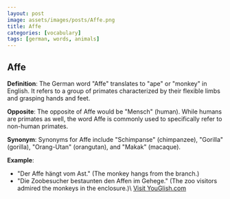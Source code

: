 ```yaml
---
layout: post
image: assets/images/posts/Affe.png
title: Affe
categories: [vocabulary]
tags: [german, words, animals]
---
```


## Affe

**Definition**: The German word "Affe" translates to "ape" or "monkey" in English. It refers to a group of primates characterized by their flexible limbs and grasping hands and feet.

**Opposite**: The opposite of Affe would be "Mensch" (human). While humans are primates as well, the word Affe is commonly used to specifically refer to non-human primates.

**Synonym**: Synonyms for Affe include "Schimpanse" (chimpanzee), "Gorilla" (gorilla), "Orang-Utan" (orangutan), and "Makak" (macaque).

**Example**: 
- "Der Affe hängt vom Ast." (The monkey hangs from the branch.)
- "Die Zoobesucher bestaunten den Affen im Gehege." (The zoo visitors admired the monkeys in the enclosure.)\ <a id="yg-widget-0" class="youglish-widget" data-query="Affe" data-lang="german" data-components="8412" data-auto-start="0" data-bkg-color="theme_light" data-title="How%20to%20pronounce%20Affe%20in%20German"  rel="nofollow" href="https://youglish.com">Visit YouGlish.com</a><script async src="https://youglish.com/public/emb/widget.js" charset="utf-8"></script>